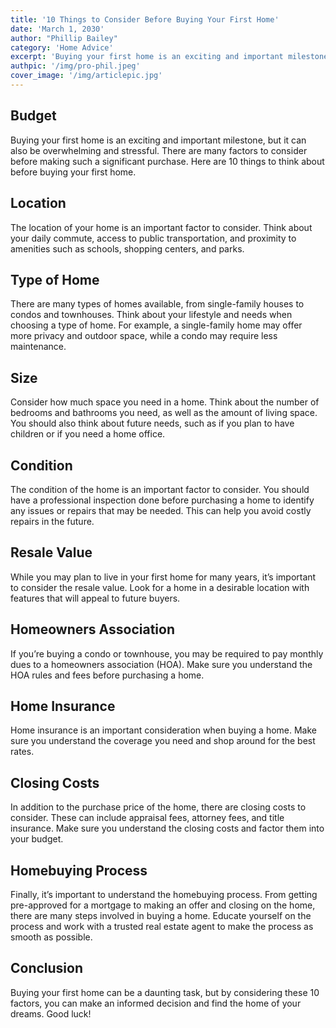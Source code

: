 ```yaml
---
title: '10 Things to Consider Before Buying Your First Home'
date: 'March 1, 2030'
author: "Phillip Bailey"
category: 'Home Advice'
excerpt: 'Buying your first home is an exciting and important milestone, but it can also be overwhelming and stressful. '
authpic: '/img/pro-phil.jpeg'
cover_image: '/img/articlepic.jpg'
---
```


## Budget

Buying your first home is an exciting and important milestone, but it can also be overwhelming and stressful. There are many factors to consider before making such a significant purchase. Here are 10 things to think about before buying your first home.

## Location

The location of your home is an important factor to consider. Think about your daily commute, access to public transportation, and proximity to amenities such as schools, shopping centers, and parks.

## Type of Home

There are many types of homes available, from single-family houses to condos and townhouses. Think about your lifestyle and needs when choosing a type of home. For example, a single-family home may offer more privacy and outdoor space, while a condo may require less maintenance.

## Size

Consider how much space you need in a home. Think about the number of bedrooms and bathrooms you need, as well as the amount of living space. You should also think about future needs, such as if you plan to have children or if you need a home office.

## Condition

The condition of the home is an important factor to consider. You should have a professional inspection done before purchasing a home to identify any issues or repairs that may be needed. This can help you avoid costly repairs in the future.

## Resale Value

While you may plan to live in your first home for many years, it’s important to consider the resale value. Look for a home in a desirable location with features that will appeal to future buyers.

## Homeowners Association

If you’re buying a condo or townhouse, you may be required to pay monthly dues to a homeowners association (HOA). Make sure you understand the HOA rules and fees before purchasing a home.

## Home Insurance

Home insurance is an important consideration when buying a home. Make sure you understand the coverage you need and shop around for the best rates.

## Closing Costs
In addition to the purchase price of the home, there are closing costs to consider. These can include appraisal fees, attorney fees, and title insurance. Make sure you understand the closing costs and factor them into your budget.

## Homebuying Process
Finally, it’s important to understand the homebuying process. From getting pre-approved for a mortgage to making an offer and closing on the home, there are many steps involved in buying a home. Educate yourself on the process and work with a trusted real estate agent to make the process as smooth as possible.

## Conclusion

Buying your first home can be a daunting task, but by considering these 10 factors, you can make an informed decision and find the home of your dreams. Good luck!